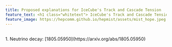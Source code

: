 ```yaml
---
title: Proposed explanations for IceCube's Track and Cascade Tension
feature_text: <h1 class="whitetext"> IceCube's Track and Cascade Tension </h1>
feature_image: https://hepcomm.github.io/hepmist/assets/mist_hope.jpeg
---
```

<br>
1. Neutrino decay: [1805.05950](https://arxiv.org/abs/1805.05950)
